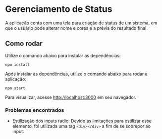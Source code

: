 # Gerenciamento de Status

A aplicação conta com uma tela para criação de status de um sistema, em que o usuário pode alterar nome e cores e a prévia do resultado final.

## Como rodar

Utilize o comando abaixo para instalar as dependências:

```
npm install
```

Após instalar as dependências, utilize o comando abaixo para rodar a aplicação:

```
npm start
```

Para visualizar, acesse [http://localhost:3000](http://localhost:3000) em seu navegador.

### Problemas encontrados

- Estilização dos inputs radio:
  Devido as limitações para estilizar esse elemento, foi utilizada uma tag `<div></div>` a fim de se sobrepor ao input.
